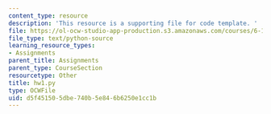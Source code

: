 ```yaml
---
content_type: resource
description: 'This resource is a supporting file for code template. '
file: https://ol-ocw-studio-app-production.s3.amazonaws.com/courses/6-189-a-gentle-introduction-to-programming-using-python-january-iap-2011/d5f451505dbe740b5e846b6250e1cc1b_hw1.py
file_type: text/python-source
learning_resource_types:
- Assignments
parent_title: Assignments
parent_type: CourseSection
resourcetype: Other
title: hw1.py
type: OCWFile
uid: d5f45150-5dbe-740b-5e84-6b6250e1cc1b
---
```

